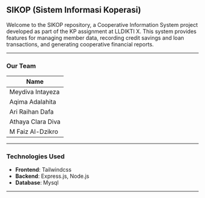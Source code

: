 ## SIKOP (Sistem Informasi Koperasi)

Welcome to the SIKOP repository, a Cooperative Information System project developed as part of the KP assignment at LLDIKTI X. This system provides features for managing member data, recording credit savings and loan transactions, and generating cooperative financial reports.

---

### Our Team

|                 Name                 | 
|--------------------------------------|
| Meydiva Intayeza                     | 
| Aqima Adalahita                      | 
| Ari Raihan Dafa                      | 
| Athaya Clara Diva                    | 
| M Faiz Al-Dzikro                     | 

---

### Technologies Used

- **Frontend**: Tailwindcss
- **Backend**: Express.js, Node.js
- **Database**: Mysql

---
